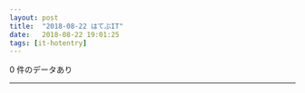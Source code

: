 ```yaml
---
layout: post
title:  "2018-08-22 はてぶIT"
date:   2018-08-22 19:01:25
tags: [it-hotentry]
---
```

0 件のデータあり

<hr>
